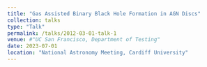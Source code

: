 ```yaml
---
title: "Gas Assisted Binary Black Hole Formation in AGN Discs"
collection: talks
type: "Talk"
permalink: /talks/2012-03-01-talk-1
venue: #"UC San Francisco, Department of Testing"
date: 2023-07-01
location: "National Astronomy Meeting, Cardiff University"
---
```

